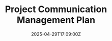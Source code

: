 ---
title: Project Communication Management Plan
linkTitle: Project Communication Management Plan
date: '2025-04-29T17:09:00Z'
weight: 1
description: This plan outlines effective communication protocols for project management,
  including objectives, channels, roles, meeting structures, documentation, crisis
  communication, and tools to ensure timely and transparent stakeholder engagement
  throughout the project lifecycle.
draft: false
ref: project-communication-management-plan
---